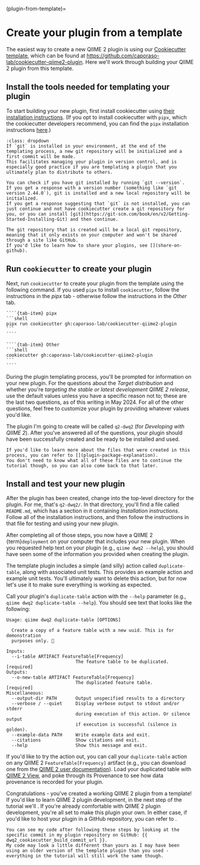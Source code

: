 (plugin-from-template)=
# Create your plugin from a template

The easiest way to create a new QIIME 2 plugin is using our [Cookiecutter template](https://cookiecutter.readthedocs.io/en/stable/), which can be found at https://github.com/caporaso-lab/cookiecutter-qiime2-plugin.
Here we'll work through building your QIIME 2 plugin from this template.

## Install the tools needed for templating your plugin

To start building your new plugin, first install cookiecutter using [their installation instructions](https://cookiecutter.readthedocs.io/en/stable/README.html#installation). (If you opt to install cookiecutter with `pipx`, which the cookiecutter developers recommend, you can find the `pipx` installation instructions [here](https://pipx.pypa.io/stable/).)

```{admonition} Optionally initialize a git repository during plugin templating
:class: dropdown
If `git` is installed in your environment, at the end of the templating process, a new git repository will be initialized and a first commit will be made.
This facilitates managing your plugin in version control, and is especially good practice if you are templating a plugin that you ultimately plan to distribute to others.

You can check if you have git installed by running `git --version`.
If you get a response with a version number (something like `git version 2.44.0`), git is installed and a new local repository will be initialized.
If you get a response suggesting that `git` is not installed, you can just continue and not have cookiecutter create a git repository for you, or you can install [git](https://git-scm.com/book/en/v2/Getting-Started-Installing-Git) and then continue.

The git repository that is created will be a local git repository, meaning that it only exists on your computer and won't be shared through a site like GitHub.
If you'd like to learn how to share your plugins, see [](share-on-github).
```

## Run `cookiecutter` to create your plugin

Next, run `cookiecutter` to create your plugin from the template using the following command.
If you used `pipx` to install `cookiecutter`, follow the instructions in the *pipx* tab - otherwise follow the instructions in the *Other* tab.

`````{tab-set}
````{tab-item} pipx
```shell
pipx run cookiecutter gh:caporaso-lab/cookiecutter-qiime2-plugin
```
````

````{tab-item} Other
```shell
cookiecutter gh:caporaso-lab/cookiecutter-qiime2-plugin
```
````
`````

During the plugin templating process, you'll be prompted for information on your new plugin.
For the questions about the *Target distribution* and whether you're *targeting the stable or latest development QIIME 2 release*, use the default values unless you have a specific reason not to; these are the last two questions, as of this writing in May 2024.
For all of the other questions, feel free to customize your plugin by providing whatever values you'd like.

The plugin I'm going to create will be called `q2-dwq2` (for *Developing with QIIME 2*).
After you've answered all of the questions, your plugin should have been successfully created and be ready to be installed and used.

```{note}
If you'd like to learn more about the files that were created in this process, you can refer to [](plugin-package-explanation).
You don't need to know what all of these files are to continue the tutorial though, so you can also come back to that later.
```

## Install and test your new plugin

After the plugin has been created, change into the top-level directory for the plugin.
For me, that's `q2-dwq2/`.
In that directory, you'll find a file called `README.md`, which has a section in it containing *Installation instructions*.
Follow all of the installation instructions, and then follow the instructions in that file for testing and using your new plugin.

After completing all of those steps, you now have a QIIME 2 {term}`deployment` on your computer that includes your new plugin.
When you requested help text on your plugin (e.g., `qiime dwq2 --help`), you should have seen some of the information you provided when creating the plugin.

The template plugin includes a simple (and silly) action called `duplicate-table`, along with associated unit tests.
This provides an example action and example unit tests.
You'll ultimately want to delete this action, but for now let's use it to make sure everything is working as expected.

Call your plugin's `duplicate-table` action with the `--help` parameter (e.g., `qiime dwq2 duplicate-table --help`).
You should see text that looks like the following:

```shell
Usage: qiime dwq2 duplicate-table [OPTIONS]

  Create a copy of a feature table with a new uuid. This is for demonstration
  purposes only. 🧐

Inputs:
  --i-table ARTIFACT FeatureTable[Frequency]
                          The feature table to be duplicated.       [required]
Outputs:
  --o-new-table ARTIFACT FeatureTable[Frequency]
                          The duplicated feature table.             [required]
Miscellaneous:
  --output-dir PATH       Output unspecified results to a directory
  --verbose / --quiet     Display verbose output to stdout and/or stderr
                          during execution of this action. Or silence output
                          if execution is successful (silence is golden).
  --example-data PATH     Write example data and exit.
  --citations             Show citations and exit.
  --help                  Show this message and exit.
```

If you'd like to try the action out, you can call your `duplicate-table` action on any QIIME 2 `FeatureTable[Frequency]` artifact (e.g., you can download one from the [QIIME 2 user documentation](https://docs.qiime2.org)).
Load your duplicated table with [QIIME 2 View](https://view.qiime2.org), and poke through its Provenance to see how data provenance is recorded for your plugin.

Congratulations - you've created a working QIIME 2 plugin from a template!
If you'd like to learn QIIME 2 plugin development, in the next step of the tutorial we'll [](add-nw-align-method).
If you're already comfortable with QIIME 2 plugin development, you're all set to make this plugin your own.
In either case, if you'd like to host your plugin in a GitHub repository, you can refer to [](share-on-github).

```{tip}
You can see my code after following these steps by looking at the specific commit in my plugin repository on GitHub: {{ dwq2_cookiecutter_build_commit_url }}.
My code may look a little different than yours as I may have been using an older version of the template plugin than you used - everything in the tutorial will still work the same though.
```
